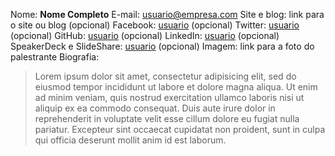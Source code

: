 Nome: **Nome Completo**
E-mail: usuario@empresa.com
Site e blog: link para o site ou blog (opcional)
Facebook: [usuario](https://www.facebook.com/usuario) (opcional)
Twitter: [usuario](https://twitter.com/usuario) (opcional)
GitHub: [usuario](https://github.com/usuario) (opcional)
LinkedIn: [usuario](https://www.linkedin.com/in/usuario) (opcional)
SpeakerDeck e SlideShare: [usuario](https://speakerdeck.com/usuario) (opcional)
Imagem: link para a foto do palestrante
Biografia:

>  Lorem ipsum dolor sit amet, consectetur adipisicing elit, sed do eiusmod
tempor incididunt ut labore et dolore magna aliqua. Ut enim ad minim veniam,
quis nostrud exercitation ullamco laboris nisi ut aliquip ex ea commodo
consequat. Duis aute irure dolor in reprehenderit in voluptate velit esse
cillum dolore eu fugiat nulla pariatur. Excepteur sint occaecat cupidatat non
proident, sunt in culpa qui officia deserunt mollit anim id est laborum.

